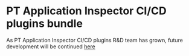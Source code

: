 # PT Application Inspector CI/CD plugins bundle
As PT Application Inspector CI/CD plugins R&D team has grown, future development will be continued [here](https://github.com/POSIdev-community/ptai-ee-tools.git)